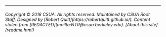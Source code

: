 <br>
<br>
<br>
<hr>
<h6>Copyright © 2018 CSUA. All rights reserved. Maintained by CSUA Root Staff.
Designed by [Robert Quitt](https://robertquitt.github.io/). Content stolen from
[REDACTED](mailto:NTR@csua.berkeley.edu). [About this
site](readme.html)</h6>
